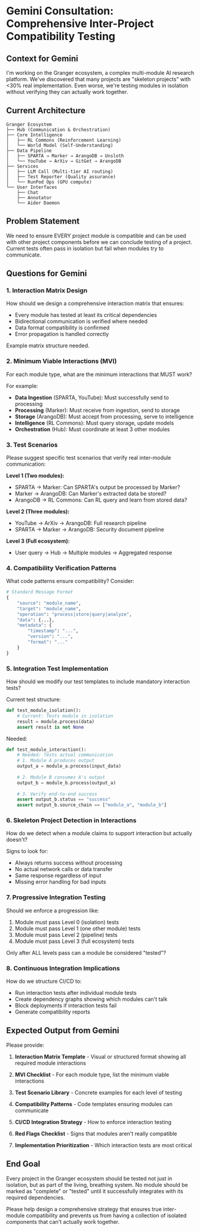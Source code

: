 # Gemini Consultation: Comprehensive Inter-Project Compatibility Testing

## Context for Gemini

I'm working on the Granger ecosystem, a complex multi-module AI research platform. We've discovered that many projects are "skeleton projects" with <30% real implementation. Even worse, we're testing modules in isolation without verifying they can actually work together.

## Current Architecture

```
Granger Ecosystem
├── Hub (Communication & Orchestration)
├── Core Intelligence
│   ├── RL Commons (Reinforcement Learning)
│   └── World Model (Self-Understanding)
├── Data Pipeline
│   ├── SPARTA → Marker → ArangoDB → Unsloth
│   └── YouTube → ArXiv → GitGet → ArangoDB
├── Services
│   ├── LLM Call (Multi-tier AI routing)
│   ├── Test Reporter (Quality assurance)
│   └── RunPod Ops (GPU compute)
└── User Interfaces
    ├── Chat
    ├── Annotator
    └── Aider Daemon
```

## Problem Statement

We need to ensure EVERY project module is compatible and can be used with other project components before we can conclude testing of a project. Current tests often pass in isolation but fail when modules try to communicate.

## Questions for Gemini

### 1. Interaction Matrix Design

How should we design a comprehensive interaction matrix that ensures:
- Every module has tested at least its critical dependencies
- Bidirectional communication is verified where needed
- Data format compatibility is confirmed
- Error propagation is handled correctly

Example matrix structure needed.

### 2. Minimum Viable Interactions (MVI)

For each module type, what are the minimum interactions that MUST work?

For example:
- **Data Ingestion** (SPARTA, YouTube): Must successfully send to processing
- **Processing** (Marker): Must receive from ingestion, send to storage
- **Storage** (ArangoDB): Must accept from processing, serve to intelligence
- **Intelligence** (RL Commons): Must query storage, update models
- **Orchestration** (Hub): Must coordinate at least 3 other modules

### 3. Test Scenarios

Please suggest specific test scenarios that verify real inter-module communication:

**Level 1 (Two modules):**
- SPARTA → Marker: Can SPARTA's output be processed by Marker?
- Marker → ArangoDB: Can Marker's extracted data be stored?
- ArangoDB → RL Commons: Can RL query and learn from stored data?

**Level 2 (Three modules):**
- YouTube → ArXiv → ArangoDB: Full research pipeline
- SPARTA → Marker → ArangoDB: Security document pipeline

**Level 3 (Full ecosystem):**
- User query → Hub → Multiple modules → Aggregated response

### 4. Compatibility Verification Patterns

What code patterns ensure compatibility? Consider:

```python
# Standard Message Format
{
    "source": "module_name",
    "target": "module_name",
    "operation": "process|store|query|analyze",
    "data": {...},
    "metadata": {
        "timestamp": "...",
        "version": "...",
        "format": "..."
    }
}
```

### 5. Integration Test Implementation

How should we modify our test templates to include mandatory interaction tests?

Current test structure:
```python
def test_module_isolation():
    # Current: Tests module in isolation
    result = module.process(data)
    assert result is not None
```

Needed:
```python
def test_module_interaction():
    # Needed: Tests actual communication
    # 1. Module A produces output
    output_a = module_a.process(input_data)
    
    # 2. Module B consumes A's output
    output_b = module_b.process(output_a)
    
    # 3. Verify end-to-end success
    assert output_b.status == "success"
    assert output_b.source_chain == ["module_a", "module_b"]
```

### 6. Skeleton Project Detection in Interactions

How do we detect when a module claims to support interaction but actually doesn't?

Signs to look for:
- Always returns success without processing
- No actual network calls or data transfer
- Same response regardless of input
- Missing error handling for bad inputs

### 7. Progressive Integration Testing

Should we enforce a progression like:
1. Module must pass Level 0 (isolation) tests
2. Module must pass Level 1 (one other module) tests
3. Module must pass Level 2 (pipeline) tests
4. Module must pass Level 3 (full ecosystem) tests

Only after ALL levels pass can a module be considered "tested"?

### 8. Continuous Integration Implications

How do we structure CI/CD to:
- Run interaction tests after individual module tests
- Create dependency graphs showing which modules can't talk
- Block deployments if interaction tests fail
- Generate compatibility reports

## Expected Output from Gemini

Please provide:

1. **Interaction Matrix Template** - Visual or structured format showing all required module interactions

2. **MVI Checklist** - For each module type, list the minimum viable interactions

3. **Test Scenario Library** - Concrete examples for each level of testing

4. **Compatibility Patterns** - Code templates ensuring modules can communicate

5. **CI/CD Integration Strategy** - How to enforce interaction testing

6. **Red Flags Checklist** - Signs that modules aren't really compatible

7. **Implementation Prioritization** - Which interaction tests are most critical

## End Goal

Every project in the Granger ecosystem should be tested not just in isolation, but as part of the living, breathing system. No module should be marked as "complete" or "tested" until it successfully integrates with its required dependencies.

Please help design a comprehensive strategy that ensures true inter-module compatibility and prevents us from having a collection of isolated components that can't actually work together.